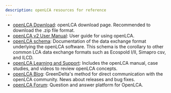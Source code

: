```yaml
---
description: openLCA resources for reference
---
```


- [openLCA Download](https://www.openlca.org/download/): openLCA download page. Recommended to download the .zip file format.
- [openLCA v2 User Manual](https://greendelta.github.io/openLCA2-manual/introduction/index.html): User guide for using openLCA.
- [openLCA schema](https://greendelta.github.io/olca-schema/): Documentation of the data exchange format underlying the openLCA software. This schema is the corollary to other common LCA data exchange formats such as Ecospold I/II, Simapro csv, and ILCD.
- [openLCA Learning and Support](https://www.openlca.org/learning/): Includes the openLCA manual, case studies, and videos to review openLCA concepts.
- [openLCA Blog](https://www.openlca.org/blog/): GreenDelta's method for direct communication with the openLCA community. News about releases and bug fixes.
- [openLCA Forum](https://ask.openlca.org/): Question and answer platform for OpenLCA.
